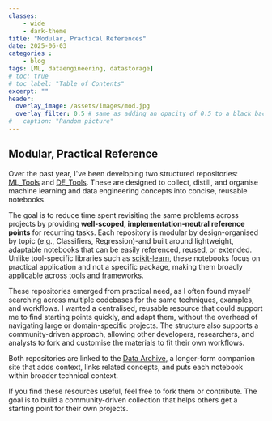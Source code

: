 ```yaml
---
classes: 
    - wide
    - dark-theme
title: "Modular, Practical References"
date: 2025-06-03
categories :
    - blog
tags: [ML, dataengineering, datastorage]
# toc: true
# toc_label: "Table of Contents"
excerpt: ""
header:
  overlay_image: /assets/images/mod.jpg
  overlay_filter: 0.5 # same as adding an opacity of 0.5 to a black background
#   caption: "Random picture"
---
```


## Modular, Practical Reference

Over the past year, I've been developing two structured repositories: [ML_Tools](https://github.com/rhyslwells/ML_Tools) and [DE_Tools](https://github.com/rhyslwells/DE_Tools). These are designed to collect, distill, and organise machine learning and data engineering concepts into concise, reusable notebooks.

The goal is to reduce time spent revisiting the same problems across projects by providing **well-scoped, implementation-neutral reference points** for recurring tasks. Each repository is modular by design-organised by topic (e.g., Classifiers, Regression)-and built around lightweight, adaptable notebooks that can be easily referenced, reused, or extended. Unlike tool-specific libraries such as [scikit-learn](https://scikit-learn.org/), these notebooks focus on practical application and not a specific package, making them broadly applicable across tools and frameworks.

These repositories emerged from practical need, as I often found myself searching across multiple codebases for the same techniques, examples, and workflows. I wanted a centralised, reusable resource that could support me to find starting points quickly, and adapt them, without the overhead of navigating large or domain-specific projects. The structure also supports a community-driven approach, allowing other developers, researchers, and analysts to fork and customise the materials to fit their own workflows.

Both repositories are linked to the [Data Archive](https://rhyslwells.github.io/Data-Archive/), a longer-form companion site that adds context, links related concepts, and puts each notebook within broader technical context.

If you find these resources useful, feel free to fork them or contribute. The goal is to build a community-driven collection that helps others get a starting point for their own projects.